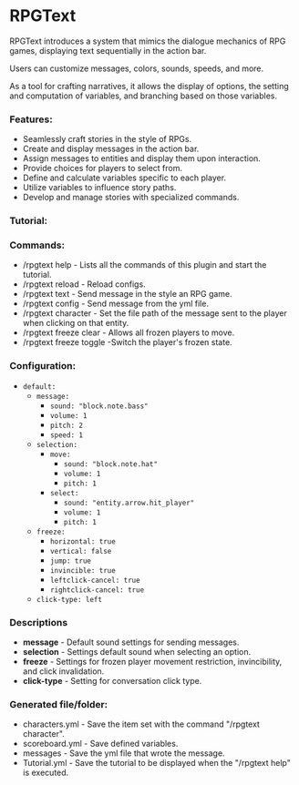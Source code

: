 # RPGText

RPGText introduces a system that mimics the dialogue mechanics of RPG games, displaying text sequentially in the action bar.

Users can customize messages, colors, sounds, speeds, and more.

As a tool for crafting narratives, it allows the display of options, the setting and computation of variables, and branching based on those variables.

### Features:
- Seamlessly craft stories in the style of RPGs.
- Create and display messages in the action bar.
- Assign messages to entities and display them upon interaction.
- Provide choices for players to select from.
- Define and calculate variables specific to each player.
- Utilize variables to influence story paths.
- Develop and manage stories with specialized commands.

### Tutorial: 

### Commands:

- /rpgtext help - Lists all the commands of this plugin and start the tutorial.
- /rpgtext reload - Reload configs.
- /rpgtext text <player> <text> - Send message in the style an RPG game.
- /rpgtext config <player> <path> - Send message from the yml file.
- /rpgtext character <name> <path> - Set the file path of the message sent to the player when clicking on that entity.
- /rpgtext freeze clear - Allows all frozen players to move.
- /rpgtext freeze toggle <player> -Switch the player's frozen state.
 

### Configuration:

- `default:`
  - `message:`
    - `sound: "block.note.bass"`
    - `volume: 1`
    - `pitch: 2`
    - `speed: 1`
  - `selection:`
    - `move:`
      - `sound: "block.note.hat"`
      - `volume: 1`
      - `pitch: 1`
    - `select:`
      - `sound: "entity.arrow.hit_player"`
      - `volume: 1`
      - `pitch: 1`
  - `freeze:`
    - `horizontal: true`
    - `vertical: false`
    - `jump: true`
    - `invincible: true`
    - `leftclick-cancel: true`
    - `rightclick-cancel: true`
  - `click-type: left`

### Descriptions
- **message** - Default sound settings for sending messages.
- **selection** - Settings default sound when selecting an option.
- **freeze** - Settings for frozen player movement restriction, invincibility, and click invalidation.
- **click-type** - Setting for conversation click type.
 

### Generated file/folder:

- characters.yml - Save the item set with the command "/rpgtext character".
- scoreboard.yml - Save defined variables.
- messages - Save the yml file that wrote the message.
- Tutorial.yml - Save the tutorial to be displayed when the "/rpgtext help" is executed.
 
